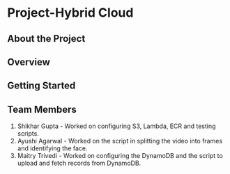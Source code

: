 # Project-Hybrid Cloud

## About the Project



## Overview


## Getting Started


## Team Members

1. Shikhar Gupta - Worked on configuring S3, Lambda, ECR and testing scripts.
2. Ayushi Agarwal - Worked on the script in splitting the video into frames and identifying the face.
3. Maitry Trivedi - Worked on configuring the DynamoDB and the script to upload and fetch records from DynamoDB.
